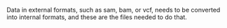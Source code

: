 Data in external formats, such as sam, bam, or vcf, needs to be converted into 
internal formats, and these are the files needed to do that.
